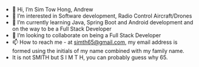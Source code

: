 - 👋 Hi, I’m Sim Tow Hong, Andrew
- 👀 I’m interested in Software development, Radio Control Aircraft/Drones
- 🌱 I’m currently learning Java, Spring Boot and Android development and on the way to be a Full Stack Developer
- 💞️ I’m looking to collaborate on being a Full Stack Developer
- 📫 How to reach me - at simth65@gmail.com, my email address is formed using the initials of my name combined with my family name.
- It is not SMITH but S I M T H, you can probably guess why 65.

<!---
simth65/simth65 is a ✨ special ✨ repository because its `README.md` (this file) appears on your GitHub profile.
You can click the Preview link to take a look at your changes.
--->

